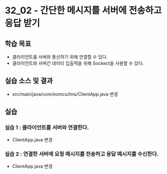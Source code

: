 # 32_02 - 간단한 메시지를 서버에 전송하고 응답 받기

## 학습 목표

- 클라이언트를 서버와 통신하기 위해 연결할 수 있다.
- 클라이언트와 서버간 데이터 입출력을 위해 Sockect을 사용할 수 있다.

## 실습 소스 및 결과

- src/main/java/com/eomcs/lms/ClientApp.java 변경

## 실습

### 실습 1 : 클라이언트를 서버와 연결한다.

- ClientApp.java 변경


### 실습 2 : 연결한 서버에 요청 메시지를 전송하고 응답 메시지를 수신한다.

- ClientApp.java 변경

